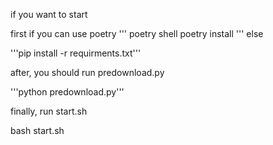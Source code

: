 if you want to start

first if you can use poetry
'''
poetry shell
poetry install
'''
else 

'''pip install -r requirments.txt'''

after, you should run predownload.py

'''python predownload.py'''

finally, run start.sh

bash start.sh